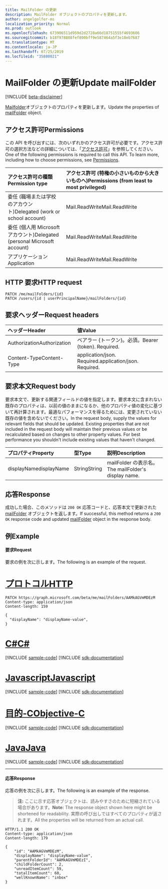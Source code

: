 ```yaml
---
title: MailFolder の更新
description: MailFolder オブジェクトのプロパティを更新します。
author: angelgolfer-ms
localization_priority: Normal
ms.prod: outlook
ms.openlocfilehash: 673906511d959d2d2728a66d18751555f4693606
ms.sourcegitcommit: b18f978808fef800bff9e587464a5f3e18eb7687
ms.translationtype: MT
ms.contentlocale: ja-JP
ms.lasthandoff: 07/25/2019
ms.locfileid: "35880021"
---
```

# <a name="update-mailfolder"></a><span data-ttu-id="fe0c9-103">MailFolder の更新</span><span class="sxs-lookup"><span data-stu-id="fe0c9-103">Update mailFolder</span></span>

[!INCLUDE [beta-disclaimer](../../includes/beta-disclaimer.md)]

<span data-ttu-id="fe0c9-104">[Mailfolder](../resources/mailfolder.md)オブジェクトのプロパティを更新します。</span><span class="sxs-lookup"><span data-stu-id="fe0c9-104">Update the properties of [mailFolder](../resources/mailfolder.md) object.</span></span>

## <a name="permissions"></a><span data-ttu-id="fe0c9-105">アクセス許可</span><span class="sxs-lookup"><span data-stu-id="fe0c9-105">Permissions</span></span>
<span data-ttu-id="fe0c9-p101">この API を呼び出すには、次のいずれかのアクセス許可が必要です。アクセス許可の選択方法などの詳細については、「[アクセス許可](/graph/permissions-reference)」を参照してください。</span><span class="sxs-lookup"><span data-stu-id="fe0c9-p101">One of the following permissions is required to call this API. To learn more, including how to choose permissions, see [Permissions](/graph/permissions-reference).</span></span>

|<span data-ttu-id="fe0c9-108">アクセス許可の種類</span><span class="sxs-lookup"><span data-stu-id="fe0c9-108">Permission type</span></span>      | <span data-ttu-id="fe0c9-109">アクセス許可 (特権の小さいものから大きいものへ)</span><span class="sxs-lookup"><span data-stu-id="fe0c9-109">Permissions (from least to most privileged)</span></span>              |
|:--------------------|:---------------------------------------------------------|
|<span data-ttu-id="fe0c9-110">委任 (職場または学校のアカウント)</span><span class="sxs-lookup"><span data-stu-id="fe0c9-110">Delegated (work or school account)</span></span> | <span data-ttu-id="fe0c9-111">Mail.ReadWrite</span><span class="sxs-lookup"><span data-stu-id="fe0c9-111">Mail.ReadWrite</span></span>    |
|<span data-ttu-id="fe0c9-112">委任 (個人用 Microsoft アカウント)</span><span class="sxs-lookup"><span data-stu-id="fe0c9-112">Delegated (personal Microsoft account)</span></span> | <span data-ttu-id="fe0c9-113">Mail.ReadWrite</span><span class="sxs-lookup"><span data-stu-id="fe0c9-113">Mail.ReadWrite</span></span>    |
|<span data-ttu-id="fe0c9-114">アプリケーション</span><span class="sxs-lookup"><span data-stu-id="fe0c9-114">Application</span></span> | <span data-ttu-id="fe0c9-115">Mail.ReadWrite</span><span class="sxs-lookup"><span data-stu-id="fe0c9-115">Mail.ReadWrite</span></span> |

## <a name="http-request"></a><span data-ttu-id="fe0c9-116">HTTP 要求</span><span class="sxs-lookup"><span data-stu-id="fe0c9-116">HTTP request</span></span>
<!-- { "blockType": "ignored" } -->
```http
PATCH /me/mailFolders/{id}
PATCH /users/{id | userPrincipalName}/mailFolders/{id}
```

## <a name="request-headers"></a><span data-ttu-id="fe0c9-117">要求ヘッダー</span><span class="sxs-lookup"><span data-stu-id="fe0c9-117">Request headers</span></span>
| <span data-ttu-id="fe0c9-118">ヘッダー</span><span class="sxs-lookup"><span data-stu-id="fe0c9-118">Header</span></span>       | <span data-ttu-id="fe0c9-119">値</span><span class="sxs-lookup"><span data-stu-id="fe0c9-119">Value</span></span> |
|:---------------|:--------|
| <span data-ttu-id="fe0c9-120">Authorization</span><span class="sxs-lookup"><span data-stu-id="fe0c9-120">Authorization</span></span>  | <span data-ttu-id="fe0c9-p102">ベアラー {トークン}。必須。</span><span class="sxs-lookup"><span data-stu-id="fe0c9-p102">Bearer {token}. Required.</span></span>  |
| <span data-ttu-id="fe0c9-123">Content-Type</span><span class="sxs-lookup"><span data-stu-id="fe0c9-123">Content-Type</span></span>  | <span data-ttu-id="fe0c9-p103">application/json. Required.</span><span class="sxs-lookup"><span data-stu-id="fe0c9-p103">application/json. Required.</span></span>  |

## <a name="request-body"></a><span data-ttu-id="fe0c9-126">要求本文</span><span class="sxs-lookup"><span data-stu-id="fe0c9-126">Request body</span></span>
<span data-ttu-id="fe0c9-p104">要求本文で、更新する関連フィールドの値を指定します。要求本文に含まれない既存のプロパティは、以前の値のままになるか、他のプロパティ値の変化に基づいて再計算されます。最適なパフォーマンスを得るためには、変更されていない既存の値を含めないでください。</span><span class="sxs-lookup"><span data-stu-id="fe0c9-p104">In the request body, supply the values for relevant fields that should be updated. Existing properties that are not included in the request body will maintain their previous values or be recalculated based on changes to other property values. For best performance you shouldn't include existing values that haven't changed.</span></span>

| <span data-ttu-id="fe0c9-130">プロパティ</span><span class="sxs-lookup"><span data-stu-id="fe0c9-130">Property</span></span>     | <span data-ttu-id="fe0c9-131">型</span><span class="sxs-lookup"><span data-stu-id="fe0c9-131">Type</span></span>   |<span data-ttu-id="fe0c9-132">説明</span><span class="sxs-lookup"><span data-stu-id="fe0c9-132">Description</span></span>|
|:---------------|:--------|:----------|
|<span data-ttu-id="fe0c9-133">displayName</span><span class="sxs-lookup"><span data-stu-id="fe0c9-133">displayName</span></span>|<span data-ttu-id="fe0c9-134">String</span><span class="sxs-lookup"><span data-stu-id="fe0c9-134">String</span></span>|<span data-ttu-id="fe0c9-135">mailFolder の表示名。</span><span class="sxs-lookup"><span data-stu-id="fe0c9-135">The mailFolder's display name.</span></span>|

## <a name="response"></a><span data-ttu-id="fe0c9-136">応答</span><span class="sxs-lookup"><span data-stu-id="fe0c9-136">Response</span></span>
<span data-ttu-id="fe0c9-137">成功した場合、このメソッドは `200 OK` 応答コードと、応答本文で更新された [mailFolder](../resources/mailfolder.md) オブジェクトを返します。</span><span class="sxs-lookup"><span data-stu-id="fe0c9-137">If successful, this method returns a `200 OK` response code and updated [mailFolder](../resources/mailfolder.md) object in the response body.</span></span>

## <a name="example"></a><span data-ttu-id="fe0c9-138">例</span><span class="sxs-lookup"><span data-stu-id="fe0c9-138">Example</span></span>
#### <a name="request"></a><span data-ttu-id="fe0c9-139">要求</span><span class="sxs-lookup"><span data-stu-id="fe0c9-139">Request</span></span>
<span data-ttu-id="fe0c9-140">要求の例を次に示します。</span><span class="sxs-lookup"><span data-stu-id="fe0c9-140">The following is an example of the request.</span></span>

# <a name="httptabhttp"></a>[<span data-ttu-id="fe0c9-141">プロトコル</span><span class="sxs-lookup"><span data-stu-id="fe0c9-141">HTTP</span></span>](#tab/http)
<!-- {
  "blockType": "request",
  "name": "update_mailfolder"
}-->
```http
PATCH https://graph.microsoft.com/beta/me/mailFolders/AAMkAGVmMDEzM
Content-type: application/json
Content-length: 159

{
  "displayName": "displayName-value",
}
```
# <a name="ctabcsharp"></a>[<span data-ttu-id="fe0c9-142">C#</span><span class="sxs-lookup"><span data-stu-id="fe0c9-142">C#</span></span>](#tab/csharp)
[!INCLUDE [sample-code](../includes/snippets/csharp/update-mailfolder-csharp-snippets.md)]
[!INCLUDE [sdk-documentation](../includes/snippets/snippets-sdk-documentation-link.md)]

# <a name="javascripttabjavascript"></a>[<span data-ttu-id="fe0c9-143">Javascript</span><span class="sxs-lookup"><span data-stu-id="fe0c9-143">Javascript</span></span>](#tab/javascript)
[!INCLUDE [sample-code](../includes/snippets/javascript/update-mailfolder-javascript-snippets.md)]
[!INCLUDE [sdk-documentation](../includes/snippets/snippets-sdk-documentation-link.md)]

# <a name="objective-ctabobjc"></a>[<span data-ttu-id="fe0c9-144">目的-C</span><span class="sxs-lookup"><span data-stu-id="fe0c9-144">Objective-C</span></span>](#tab/objc)
[!INCLUDE [sample-code](../includes/snippets/objc/update-mailfolder-objc-snippets.md)]
[!INCLUDE [sdk-documentation](../includes/snippets/snippets-sdk-documentation-link.md)]

# <a name="javatabjava"></a>[<span data-ttu-id="fe0c9-145">Java</span><span class="sxs-lookup"><span data-stu-id="fe0c9-145">Java</span></span>](#tab/java)
[!INCLUDE [sample-code](../includes/snippets/java/update-mailfolder-java-snippets.md)]
[!INCLUDE [sdk-documentation](../includes/snippets/snippets-sdk-documentation-link.md)]

---


#### <a name="response"></a><span data-ttu-id="fe0c9-146">応答</span><span class="sxs-lookup"><span data-stu-id="fe0c9-146">Response</span></span>
<span data-ttu-id="fe0c9-147">応答の例を次に示します。</span><span class="sxs-lookup"><span data-stu-id="fe0c9-147">The following is an example of the response.</span></span>
><span data-ttu-id="fe0c9-148">**注:** ここに示す応答オブジェクトは、読みやすさのために短縮されている場合があります。</span><span class="sxs-lookup"><span data-stu-id="fe0c9-148">**Note:** The response object shown here might be shortened for readability.</span></span> <span data-ttu-id="fe0c9-149">実際の呼び出しではすべてのプロパティが返されます。</span><span class="sxs-lookup"><span data-stu-id="fe0c9-149">All the properties will be returned from an actual call.</span></span>
<!-- {
  "blockType": "response",
  "truncated": true,
  "@odata.type": "microsoft.graph.mailFolder"
} -->
```http
HTTP/1.1 200 OK
Content-type: application/json
Content-length: 179

{
    "id": "AAMkAGVmMDEzM",
    "displayName": "displayName-value",
    "parentFolderId": "AAMkAGVmMDEzI",
    "childFolderCount": 2,
    "unreadItemCount": 59,
    "totalItemCount": 60,
    "wellKnownName": "inbox"
}
```

<!-- uuid: 8fcb5dbc-d5aa-4681-8e31-b001d5168d79
2015-10-25 14:57:30 UTC -->
<!--
{
  "type": "#page.annotation",
  "description": "Update mailfolder",
  "keywords": "",
  "section": "documentation",
  "tocPath": "",
  "suppressions": [
  ]
}
-->
